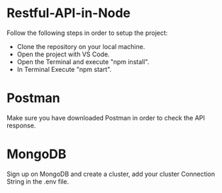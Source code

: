 # Restful-API-in-Node
 Follow the following steps in order to setup the project:
- Clone the repository on your local machine.
- Open the project with VS Code.
- Open the Terminal and execute "npm install".
- In Terminal Execute "npm start".

# Postman
 Make sure you have downloaded Postman in order to check the API response.

# MongoDB 
 Sign up on MongoDB and create a cluster, add your cluster Connection String in the .env file.

